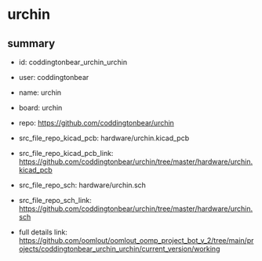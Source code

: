 # urchin
 
## summary 
* id: coddingtonbear_urchin_urchin
* user: coddingtonbear
* name: urchin
* board: urchin
* repo: https://github.com/coddingtonbear/urchin
* src_file_repo_kicad_pcb: hardware/urchin.kicad_pcb
* src_file_repo_kicad_pcb_link: https://github.com/coddingtonbear/urchin/tree/master/hardware/urchin.kicad_pcb


* src_file_repo_sch: hardware/urchin.sch
* src_file_repo_sch_link: https://github.com/coddingtonbear/urchin/tree/master/hardware/urchin.sch
* full details link: https://github.com/oomlout/oomlout_oomp_project_bot_v_2/tree/main/projects/coddingtonbear_urchin_urchin/current_version/working  







